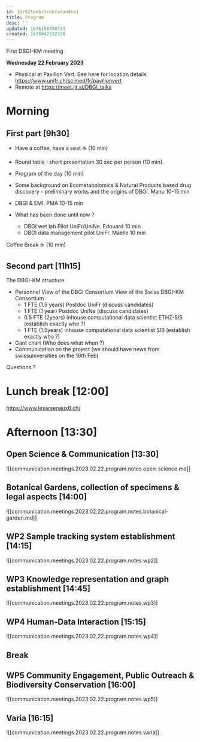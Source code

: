 ```yaml
---
id: 33r62tekbrtckkfadan4kwj
title: Program
desc: ''
updated: 1676198456743
created: 1676042332330
---
```


First DBGI-KM meeting 

**Wednesday 22 February 2023**

- Physical at Pavillon Vert. See here for location details https://www.unifr.ch/scimed/fr/pavillonvert
- Remote at https://meet.jit.si/DBGI_talks

# Morning 

## First part [9h30]

- Have a coffee, have a seat ☕ (10 min)

- Round table : short presentation 30 sec per person (10 min).

- Program of the day (10 min)

- Some background on Ecometabolomics & Natural Products based drug discovery - preliminary works and the origins of DBGI. Manu 10-15 min

- DBGI & EMI. PMA 10-15 min

- What has been done until now ?
  - DBGI wet lab Pilot UniFr/UniNe. Edouard 10 min
  - DBGI data management pilot UniFr. Maëlle 10 min


Coffee Break ☕ (10 min) 

## Second part [11h15] 

The DBGI-KM structure

  - Personnel
  View of the DBGI Consortium
  View of the Swiss DBGI-KM Consortium
    - 1 FTE (1.5 years) Postdoc UniFr (discuss candidates)
    - 1 FTE (1 year) Postdoc UniNe (discuss candidates)
    - 0.5 FTE (2years) inhouse computational data scientist ETHZ-SIS (establish exactly who ?)
    - 1 FTE (1.5years) inhouse computational data scientist SIB (establish exactly who ?)
  - Gant chart (Who does what when ?)
  - Communication on the project (we should have news from swissuniversities on the 16th Feb)

Questions ? 

# Lunch break [12:00]

https://www.lesarsenaux8.ch/

# Afternoon [13:30]

## Open Science & Communication [13:30]

![[communication.meetings.2023.02.22.program.notes.open-science.md]]

## Botanical Gardens, collection of specimens & legal aspects [14:00]

![[communication.meetings.2023.02.22.program.notes.botanical-garden.md]]

## WP2 Sample tracking system establishment [14:15]

![[communication.meetings.2023.02.22.program.notes.wp2]]

## WP3 Knowledge representation and graph establishment [14:45]

![[communication.meetings.2023.02.22.program.notes.wp3]]

## WP4 Human-Data Interaction [15:15]

![[communication.meetings.2023.02.22.program.notes.wp4]]

## Break 
## WP5 Community Engagement, Public Outreach & Biodiversity Conservation [16:00]

![[communication.meetings.2023.02.22.program.notes.wp5]]

## Varia [16:15]

![[communication.meetings.2023.02.22.program.notes.varia]]
